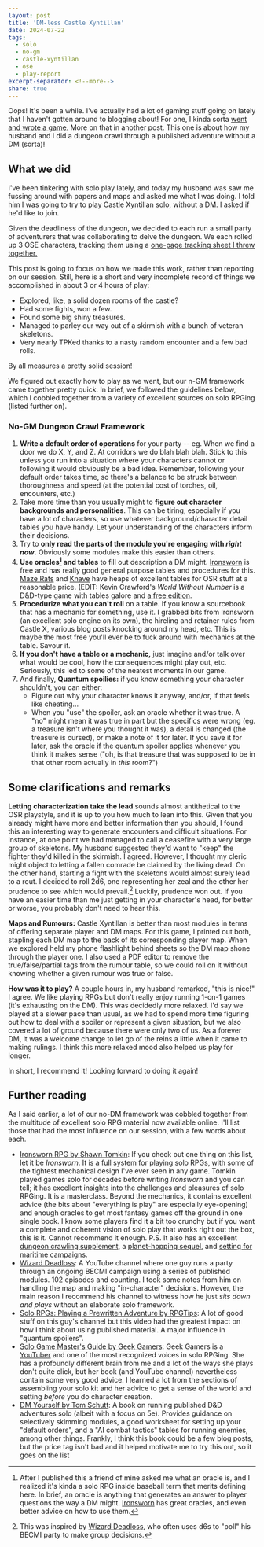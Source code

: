 ```yaml
---
layout: post
title: 'DM-less Castle Xyntillan'
date: 2024-07-22
tags:
  - solo
  - no-gm
  - castle-xyntillan
  - ose
  - play-report
excerpt-separator: <!--more-->
share: true
---
```

Oops! It's been a while. I've actually had a lot of gaming stuff going on lately that I haven't gotten around to blogging about! For one, I kinda sorta [went and wrote a game.](https://thelastrobot.itch.io/priestoftheroad) More on that in another post. This one is about how my husband and I did a dungeon crawl through a published adventure without a DM (sorta)! <!--more-->

## What we did

I've been tinkering with solo play lately, and today my husband was saw me fussing around with papers and maps and asked me what I was doing. I told him I was going to try to play Castle Xyntillan solo, without a DM. I asked if he'd like to join.

Given the deadliness of the dungeon, we decided to each run a small party of adventurers that was collaborating to delve the dungeon. We each rolled up 3 OSE characters, tracking them using a [one-page tracking sheet I threw together.](todistantlands.github.io/assets/files/solo_party_pc_tracker.pdf)

This post is going to focus on how we made this work, rather than reporting on our session. Still, here is a short and very incomplete record of things we accomplished in about 3 or 4 hours of play:
- Explored, like, a solid dozen rooms of the castle?
- Had some fights, won a few.
- Found some big shiny treasures.
- Managed to parley our way out of a skirmish with a bunch of veteran skeletons. 
- Very nearly TPKed thanks to a nasty random encounter and a few bad rolls.

By all measures a pretty solid session!

We figured out exactly how to play as we went, but our n-GM framework came together pretty quick. In brief, we followed the guidelines below, which I cobbled together from a variety of excellent sources on solo RPGing (listed further on).

### No-GM Dungeon Crawl Framework
1. **Write a default order of operations** for your party -- eg. When we find a door we do X, Y, and Z. At corridors we do blah blah blah. Stick to this unless you run into a situation where your characters cannot or following it would obviously be a bad idea. Remember, following your default order takes time, so there's a balance to be struck between thoroughness and speed (at the potential cost of torches, oil, encounters, etc.)
2. Take more time than you usually might to **figure out character backgrounds and personalities**. This can be tiring, especially if you have a lot of characters, so use whatever background/character detail tables you have handy. Let your understanding of the characters inform their decisions.
3. Try to **only read the parts of the module you're engaging with *right now*.** Obviously some modules make this easier than others. 
4. **Use oracles[^2] and tables** to fill out description a DM might. [Ironsworn](https://www.ironswornrpg.com/) is free and has really good general purpose tables and procedures for this. [Maze Rats](https://questingblog.com/maze-rats/) and [Knave](https://questingblog.com/knave/) have heaps of excellent tables for OSR stuff at a reasonable price. (EDIT: Kevin Crawford's *World Without Number* is a D&D-type game with tables galore and [a free edition](https://www.drivethrurpg.com/en/product/348809/worlds-without-number-free-edition).
5. **Procedurize what you can't roll** on a table. If you know a sourcebook that has a mechanic for something, use it. I grabbed bits from Ironsworn (an excellent solo engine on its own), the hireling and retainer rules from Castle X, various blog posts knocking around my head, etc. This is maybe the most free you'll ever be to fuck around with mechanics at the table. Savour it.
6. **If you don't have a table or a mechanic,** just imagine and/or talk over what would be cool, how the consequences might play out, etc. Seriously, this led to some of the neatest moments in our game.
7. And finally, **Quantum spoilies:** if you know something your character shouldn't, you can either:
    - Figure out why your character knows it anyway, and/or, if that feels like cheating...
	- When you "use" the spoiler, ask an oracle whether it was true. A "no" might mean it was true in part but the specifics were wrong (eg. a treasure isn't where you thought it was), a detail is changed (the treasure is cursed), or make a note of it for later. If you save it for later, ask the oracle if the quantum spoiler applies whenever you think it makes sense ("oh, is that treasure that was supposed to be in that other room actually in _this_ room?")

## Some clarifications and remarks

**Letting characterization take the lead** sounds almost antithetical to the OSR playstyle, and it is up to you how much to lean into this. Given that you already might have more and better information than you should, I found this an interesting way to generate encounters and difficult situations. For instance, at one point we had managed to call a ceasefire with a very large group of skeletons. My husband suggested they'd want to "keep" the fighter they'd killed in the skirmish. I agreed. However, I thought my cleric might object to letting a fallen comrade be claimed by the living dead. On the other hand, starting a fight with the skeletons would almost surely lead to a rout. I decided to roll 2d6, one representing her zeal and the other her prudence to see which would prevail.[^1] Luckily, prudence won out. If you have an easier time than me just getting in your character's head, for better or worse, you probably don't need to hear this.

**Maps and Rumours:** Castle Xyntillan is better than most modules in terms of offering separate player and DM maps. For this game, I printed out both, stapling each DM map to the back of its corresponding player map. When we explored held my phone flashlight behind sheets so the DM map shone through the player one. I also used a PDF editor to remove the true/false/partial tags from the rumour table, so we could roll on it without knowing whether a given rumour was true or false.

**How was it to play?** A couple hours in, my husband remarked, "this is nice!" I agree. We like playing RPGs but don't really enjoy running 1-on-1 games (it's exhausting on the DM). This was decidedly more relaxed. I'd say we played at a slower pace than usual, as we had to spend more time figuring out how to deal with a spoiler or represent a given situation, but we also covered a lot of ground because there were only two of us. As a forever DM, it was a welcome change to let go of the reins a little when it came to making rulings. I think this more relaxed mood also helped us play for longer.

In short, I recommend it! Looking forward to doing it again!

## Further reading

As I said earlier, a lot of our no-DM framework was cobbled together from the multitude of excellent solo RPG material now available online. I'll list those that had the most influence on our session, with a few words about each.

- [Ironsworn RPG by Shawn Tomkin](https://www.ironswornrpg.com/): If you check out one thing on this list, let it be *Ironsworn*. It is a full system for playing solo RPGs, with some of the tightest mechanical design I've ever seen in any game. Tomkin played games solo for decades before writing *Ironsworn* and you can tell; it has excellent insights into the challenges and pleasures of solo RPGing. It is a masterclass. Beyond the mechanics, it contains excellent advice (the bits about "everything is play" are especially eye-opening) and enough oracles to get most fantasy games off the ground in one single book. I know some players find it a bit too crunchy but if you want a complete and coherent vision of solo play that works right out the box, this is it. Cannot recommend it enough. P.S. It also has an excellent [dungeon crawling supplement](https://www.ironswornrpg.com/product-ironsworn-delve), a [planet-hopping sequel](https://www.ironswornrpg.com/product-ironsworn-starforged), and [setting for maritime campaigns](https://www.ironswornrpg.com/product-sundered-isles).
- [Wizard Deadloss](https://www.youtube.com/@WizardDeadloss): A YouTube channel where one guy runs a party through an ongoing BECMI campaign using a series of published modules. 102 episodes and counting. I took some notes from him on handling the map and making "in-character" decisions. However, the main reason I recommend his channel to witness how he just *sits down and plays* without an elaborate solo framework. 
- [Solo RPGs: Playing a Prewritten Adventure by RPGTips](https://www.youtube.com/watch?v=FAkvJxIwwjM): A lot of good stuff on this guy's channel but this video had the greatest impact on how I think about using published material. A major influence in "quantum spoilers". 
- [Solo Game Master's Guide by Geek Gamers](https://modiphius.net/products/solo-game-masters-guide-pdf?_pos=1&_sid=697e85c4b&_ss=r): Geek Gamers is a [YouTuber](https://www.youtube.com/@GeekGamers01) and one of the most recognized voices in solo RPGing. She has a profoundly different brain from me and a lot of the ways she plays don't quite click, but her book (and YouTube channel) nevertheless contain some very good advice. I learned a lot from the sections of assembling your solo kit and her advice to get a sense of the world and setting *before* you do character creation.
- [DM Yourself by Tom Schutt](https://www.drivethrurpg.com/en/product/331912/dm-yourself-solo-roleplay-for-5e-d-d-and-osr-adventures): A book on running published D&D adventures solo (albeit with a focus on 5e). Provides guidance on selectively skimming modules, a good worksheet for setting up your "default orders", and a "AI combat tactics" tables for running enemies, among other things. Frankly, I think this book could be a few blog posts, but the price tag isn't bad and it helped motivate me to try this out, so it goes on the list

[^1]: This was inspired by [Wizard Deadloss](https://www.youtube.com/@WizardDeadloss), who often uses d6s to "poll" his BECMI party to make group decisions.
[^2]: After I published this a friend of mine asked me what an oracle is, and I realized it's kinda a solo RPG inside baseball term that merits defining here. In brief, an oracle is anything that generates an answer to player questions the way a DM might. [Ironsworn](https://www.ironswornrpg.com/) has great oracles, and even better advice on how to use them.